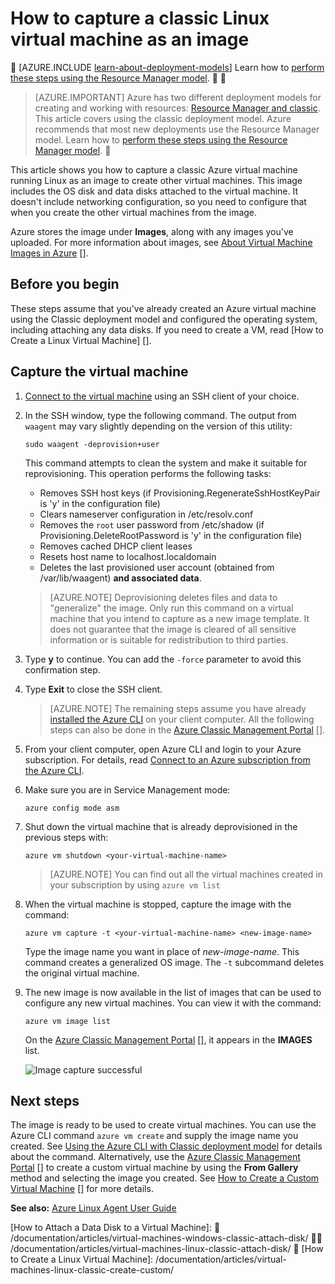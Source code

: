 <properties
	pageTitle="Capture an image of a Linux VM | Azure"
	description="Learn how to capture an image of a Linux-based Azure virtual machine (VM) created with the classic deployment model."
	services="virtual-machines-linux"
	documentationCenter=""
	authors="iainfoulds"
	manager="timlt"
	editor="tysonn"
	tags="azure-service-management"/>

<tags
	ms.service="virtual-machines-linux"
	ms.workload="infrastructure-services"
	ms.tgt_pltfrm="vm-linux"
	ms.devlang="na"
	ms.topic="article"
	ms.date="08/31/2016"
	wacn.date=""
	ms.author="iainfou"/>


# How to capture a classic Linux virtual machine as an image


[AZURE.INCLUDE [learn-about-deployment-models](../../includes/learn-about-deployment-models-classic-include.md)] Learn how to [perform these steps using the Resource Manager model](/documentation/articles/virtual-machines-linux-capture-image/).


> [AZURE.IMPORTANT] Azure has two different deployment models for creating and working with resources:  [Resource Manager and classic](/documentation/articles/resource-manager-deployment-model/).  This article covers using the classic deployment model. Azure recommends that most new deployments use the Resource Manager model. Learn how to [perform these steps using the Resource Manager model](/documentation/articles/virtual-machines-linux-capture-image/).


This article shows you how to capture a classic Azure virtual machine running Linux as an image to create other virtual machines. This image includes the OS disk and data disks attached to the virtual machine. It doesn't include networking configuration, so you need to configure that when you create the other virtual machines from the image.

Azure stores the image under **Images**, along with any images you've uploaded. For more information about images, see [About Virtual Machine Images in Azure] [].

## Before you begin

These steps assume that you've already created an Azure virtual machine using the Classic deployment model and configured the operating system, including attaching any data disks. If you need to create a VM, read [How to Create a Linux Virtual Machine] [].


## Capture the virtual machine

1. [Connect to the virtual machine](/documentation/articles/virtual-machines-linux-mac-create-ssh-keys/) using an SSH client of your choice.

2. In the SSH window, type the following command. The output from `waagent` may vary slightly depending on the version of this utility:

	`sudo waagent -deprovision+user`

	This command attempts to clean the system and make it suitable for reprovisioning. This operation performs the following tasks:

	- Removes SSH host keys (if Provisioning.RegenerateSshHostKeyPair is 'y' in the configuration file)
	- Clears nameserver configuration in /etc/resolv.conf
	- Removes the `root` user password from /etc/shadow (if Provisioning.DeleteRootPassword is 'y' in the configuration file)
	- Removes cached DHCP client leases
	- Resets host name to localhost.localdomain
	- Deletes the last provisioned user account (obtained from /var/lib/waagent) **and associated data**.

	>[AZURE.NOTE] Deprovisioning deletes files and data to "generalize" the image. Only run this command on a virtual machine that you intend to capture as a new image template. It does not guarantee that the image is cleared of all sensitive information or is suitable for redistribution to third parties.


3. Type **y** to continue. You can add the `-force` parameter to avoid this confirmation step.

4. Type **Exit** to close the SSH client.

	>[AZURE.NOTE] The remaining steps assume you have already [installed the Azure CLI](/documentation/articles/xplat-cli-install/) on your client computer. All the following steps can also be done in the [Azure Classic Management Portal] [].

5. From your client computer, open Azure CLI and login to your Azure subscription. For details, read [Connect to an Azure subscription from the Azure CLI](/documentation/articles/xplat-cli-connect/).

6. Make sure you are in Service Management mode:

	`azure config mode asm`

7. Shut down the virtual machine that is already deprovisioned in the previous steps with:

	`azure vm shutdown <your-virtual-machine-name>`

	>[AZURE.NOTE] You can find out all the virtual machines created in your subscription by using `azure vm list`

8. When the virtual machine is stopped, capture the image with the command:

	`azure vm capture -t <your-virtual-machine-name> <new-image-name>`

	Type the image name you want in place of _new-image-name_. This command creates a generalized OS image. The `-t` subcommand deletes the original virtual machine.

9.	The new image is now available in the list of images that can be used to configure any new virtual machines. You can view it with the command:

	`azure vm image list`

	On the [Azure Classic Management Portal] [], it appears in the **IMAGES** list.

	![Image capture successful](./media/virtual-machines-linux-classic-capture-image/VMCapturedImageAvailable.png)


## Next steps
The image is ready to be used to create virtual machines. You can use the Azure CLI command `azure vm create` and supply the image name you created. See [Using the Azure CLI with Classic deployment model](/documentation/articles/virtual-machines-command-line-tools/) for details about the command. Alternatively, use the [Azure Classic Management Portal] [] to create a custom virtual machine by using the **From Gallery** method and selecting the image you created. See [How to Create a Custom Virtual Machine] [] for more details.

**See also:** [Azure Linux Agent User Guide](/documentation/articles/virtual-machines-linux-agent-user-guide/)

[Azure Classic Management Portal]: http://manage.windowsazure.cn
[About Virtual Machine Images in Azure]: /documentation/articles/virtual-machines-linux-classic-about-images/
[How to Create a Custom Virtual Machine]: /documentation/articles/virtual-machines-linux-classic-create-custom/
[How to Attach a Data Disk to a Virtual Machine]:  /documentation/articles/virtual-machines-windows-classic-attach-disk/  /documentation/articles/virtual-machines-linux-classic-attach-disk/ 
[How to Create a Linux Virtual Machine]: /documentation/articles/virtual-machines-linux-classic-create-custom/
